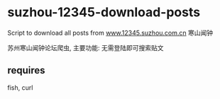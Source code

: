 # suzhou-12345-download-posts

Script to download all posts from www.12345.suzhou.com.cn 寒山闻钟

苏州寒山闻钟论坛爬虫, 主要功能: 无需登陆即可搜索贴文

## requires

fish, curl
